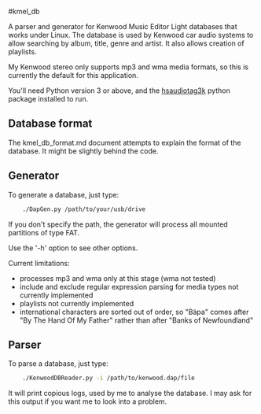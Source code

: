 #kmel_db

A parser and generator for Kenwood Music Editor Light databases that works under Linux. The database is used by Kenwood car audio systems to allow searching by album, title, genre and artist. It also allows creation of playlists.

My Kenwood stereo only supports mp3 and wma media formats, so this is currently the default for this application.

You'll need Python version 3 or above, and the [hsaudiotag3k](https://pypi.python.org/pypi/hsaudiotag3k) python package installed to run.

## Database format
The kmel_db_format.md document attempts to explain the format of the database. It might be slightly behind the code.

## Generator
To generate a database, just type:

```bash
    ./DapGen.py /path/to/your/usb/drive
```

If you don't specify the path, the generator will process all mounted partitions of type FAT.

Use the '-h' option to see other options.

Current limitations:

* processes mp3 and wma only at this stage (wma not tested)
* include and exclude regular expression parsing for media types not currently implemented
* playlists not currently implemented
* international characters are sorted out of order, so "Bäpa" comes after "By The Hand Of My Father" rather than after "Banks of Newfoundland"

## Parser
To parse a database, just type:

```bash
    ./KenwoodDBReader.py -i /path/to/kenwood.dap/file
```

It will print copious logs, used by me to analyse the database. I may ask for this output if you want me to look into a problem.
